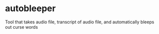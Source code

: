 # autobleeper
Tool that takes audio file, transcript of audio file, and automatically bleeps out curse words
